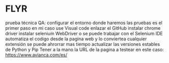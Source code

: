 # FLYR
prueba técnica QA:
configurar el entorno donde haremos las pruebas es el primer paso en mi caso use Visual code
enlazar el GitHub
instalar chrome driver
instalar selenium WebDriver o se puede trabajar con el Selenium IDE automatiza el codigo desde la pagina web y lo conviertea cualquier extensión se puede ahrorrar mas tiempo
actualizar las versiones estables de Python y Pip
Tener a la mano la URL de la pagina a testear en este caso: https://www.avianca.com/es/
